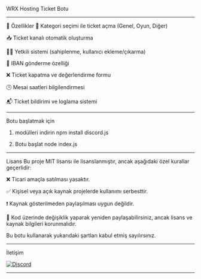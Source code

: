 WRX Hosting Ticket Botu


-----------------------------------


📁 Özellikler
🎫 Kategori seçimi ile ticket açma (Genel, Oyun, Diğer)

📥 Ticket kanalı otomatik oluşturma

🧑‍💼 Yetkili sistemi (sahiplenme, kullanıcı ekleme/çıkarma)

🏦 IBAN gönderme özelliği

❌ Ticket kapatma ve değerlendirme formu

🕒 Mesai saatleri bilgilendirmesi

📬 Ticket bildirimi ve loglama sistemi


-----------------------------------

Botu başlatmak için

1. modülleri indirin 
npm install discord.js 
 
2. Botu başlat
node index.js

-----------------------------------


Lisans
Bu proje MIT lisansı ile lisanslanmıştır, ancak aşağıdaki özel kurallar geçerlidir:

❌ Ticari amaçla satılması yasaktır.

✅ Kişisel veya açık kaynak projelerde kullanımı serbesttir.

❗ Kaynak gösterilmeden paylaşılması uygun değildir.

🔄 Kod üzerinde değişiklik yaparak yeniden paylaşabilirsiniz, ancak lisans ve kaynak bilgileri korunmalıdır.

Bu botu kullanarak yukarıdaki şartları kabul etmiş sayılırsınız.

------------------------------------
İletişim

[![Discord](https://img.shields.io/badge/Discord-rexanewashere-5865F2?logo=discord&logoColor=white)](https://discord.com/)

------------------------------------
